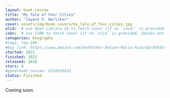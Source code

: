 ```yaml
---
layout: book-review
title: "My Tale of Four Cities"
author: "Jayant V. Narlikar"
cover: assets/img/book_covers/my_tale_of_four_cities.jpg
olid:  # use Open Library ID to fetch cover (if no `cover` is provided)
isbn:  # use ISBN to fetch cover (if no `olid` is provided, dashes are optional)
categories: biography
#tags: top-100
#buy_link: https://www.amazon.com/Godfather-Deluxe-Mario-Puzo/dp/0593542592
started: 2022
finished: 2022
released: 2016
stars: 4
#goodreads_review: 6318556633
status: Finished
---
```


<!-- Various kinds of status that I can assign to a book
finished - For books you've completed reading (what you're currently using)
reading - For books you're currently reading
queued - For books next in your reading list
interested - For books you're interested in but not committed to read yet
paused - For books you started but temporarily stopped reading
abandoned - For books you started but decided not to finish
reread - For books you're reading again -->

Coming soon.